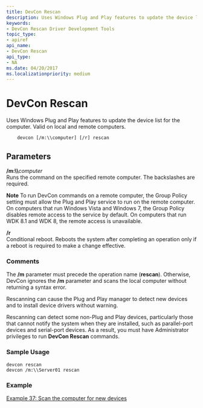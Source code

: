 ```yaml
---
title: DevCon Rescan
description: Uses Windows Plug and Play features to update the device list for the computer. Valid on local and remote computers.
keywords:
- DevCon Rescan Driver Development Tools
topic_type:
- apiref
api_name:
- DevCon Rescan
api_type:
- NA
ms.date: 04/20/2017
ms.localizationpriority: medium
---
```


# DevCon Rescan


Uses Windows Plug and Play features to update the device list for the computer. Valid on local and remote computers.

```
    devcon [/m:\\computer] [/r] rescan 
```

## <span id="ddk_devcon_rescan_tools"></span><span id="DDK_DEVCON_RESCAN_TOOLS"></span>Parameters


<span id="________m___computer______"></span><span id="________M___COMPUTER______"></span> **/m:\\\\**<em>computer</em>   
Runs the command on the specified remote computer. The backslashes are required.

**Note**   To run DevCon commands on a remote computer, the Group Policy setting must allow the Plug and Play service to run on the remote computer. On computers that run Windows Vista and Windows 7, the Group Policy disables remote access to the service by default. On computers that run WDK 8.1 and WDK 8, the remote access is unavailable.



<span id="________r______"></span><span id="________R______"></span> **/r**   
Conditional reboot. Reboots the system after completing an operation only if a reboot is required to make a change effective.

### <span id="comments"></span><span id="COMMENTS"></span>Comments

The **/m** parameter must precede the operation name (**rescan**). Otherwise, DevCon ignores the **/m** parameter and scans the local computer without returning a syntax error.

Rescanning can cause the Plug and Play manager to detect new devices and to install device drivers without warning.

Rescanning can detect some non-Plug and Play devices, particularly those that cannot notify the system when they are installed, such as parallel-port devices and serial-port devices. As a result, you must have Administrator privileges to run **DevCon Rescan** commands.

### <span id="sample_usage"></span><span id="SAMPLE_USAGE"></span>Sample Usage

```
devcon rescan
devcon /m:\\Server01 rescan
```

### <span id="example"></span><span id="EXAMPLE"></span>Example

[Example 37: Scan the computer for new devices](devcon-examples.md#ddk_example_37_scan_the_computer_for_new_devices_tools)









